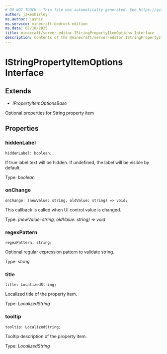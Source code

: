 ```yaml
---
# DO NOT TOUCH — This file was automatically generated. See https://github.com/mojang/minecraftapidocsgenerator to modify descriptions, examples, etc.
author: jakeshirley
ms.author: jashir
ms.service: minecraft-bedrock-edition
ms.date: 02/10/2025
title: minecraft/server-editor.IStringPropertyItemOptions Interface
description: Contents of the @minecraft/server-editor.IStringPropertyItemOptions class.
---
```

# IStringPropertyItemOptions Interface

## Extends
- *IPropertyItemOptionsBase*

Optional properties for String property item

## Properties

### **hiddenLabel**
`hiddenLabel: boolean;`

If true label text will be hidden. If undefined, the label will be visible by default.

Type: *boolean*

### **onChange**
`onChange: (newValue: string, oldValue: string) => void;`

This callback is called when UI control value is changed.

Type: *(newValue: string, oldValue: string) => void*

### **regexPattern**
`regexPattern: string;`

Optional regular expression pattern to validate string.

Type: *string*

### **title**
`title: LocalizedString;`

Localized title of the property item.

Type: *LocalizedString*

### **tooltip**
`tooltip: LocalizedString;`

Tooltip description of the property item.

Type: *LocalizedString*
